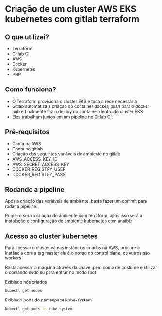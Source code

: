 # Criação de um cluster AWS EKS kubernetes com gitlab terraform

## O que utilizei?

- Terraform
- Gitlab CI
- AWS
- Docker
- Kubernetes
- PHP

## Como funciona?

- O Terraform provisiona o cluster EKS e toda a rede necessária
- Gitlab automatiza a criação do container docker, push para o docker hub e finalmente faz o deploy do container dentro do cluster EKS
- Eles trabalham juntos em um pipeline no Gitlab CI.

## Pré-requisitos

- Conta na AWS
- Conta no gitlab
- Criação das seguintes variáveis de ambiente no gitlab
- AWS_ACCESS_KEY_ID
- AWS_SECRET_ACCESS_KEY
- DOCKER_REGISTRY_USER
- DOCKER_REGISTRY_PASS

## Rodando a pipeline

Após a criação das variáveis de ambiente, basta fazer um commit para rodar a pipeline.

Primeiro será a criação do ambiente com terraform, após isso será a instalação e configuração do ambiente kubernetes com ansible

## Acesso ao cluster kubernetes

Para acessar o cluster vá nas instâncias criadas na AWS, procure a instância com a tag master
ela é o nosso nó control plane, os outros são workers

Basta acessar a máquina através da chave .pem como de costume e utilizar o comando sudo su para entrar no modo root

Exibindo nós criados

```bash
kubectl get nodes
```

Exibindo pods do namespace kube-system

```bash
kubectl get pods -n kube-system
```
